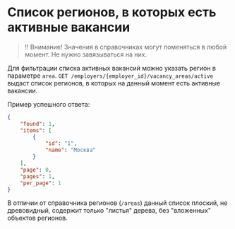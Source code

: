 # Список регионов, в которых есть активные вакансии

> ‼️ Внимание! Значения в справочниках могут поменяться в любой момент. Не нужно завязываться на них.

Для фильтрации списка активных вакансий можно указать регион в параметре `area`.
`GET /employers/{employer_id}/vacancy_areas/active` выдаст список регионов, в которых на данный момент есть активные вакансии.

Пример успешного ответа:

```json
{
    "found": 1,
    "items": [
        {
            "id": "1",
            "name": "Москва"
        }
    ],
    "page": 0,
    "pages": 1,
    "per_page": 1
}
```

В отличии от справочника регионов (`/areas`) данный список плоский, не древовидный, содержит только "листья" дерева, без "вложенных" объектов регионов.
